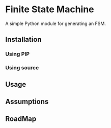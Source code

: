 # Finite State Machine

A simple Python module for generating an FSM.

## Installation

### Using PIP

### Using source

## Usage

## Assumptions

## RoadMap